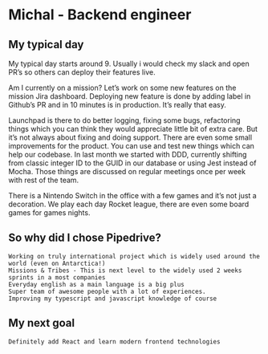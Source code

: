 # Michal - Backend engineer

## My typical day
My typical day starts around 9. Usually i would check my slack and open PR’s so others can deploy their features live. 

Am I currently on a mission? Let’s work on some new features on the mission Jira dashboard.
Deploying new feature is done by adding label in Github’s PR and in 10 minutes is in production. It’s really that easy.

Launchpad is there to do better logging, fixing some bugs, refactoring things which you can think they would appreciate little bit of extra care. But it’s not always about fixing and doing support. There are even some small improvements for the product. You can use and test new things which can help our codebase. In last month we started with DDD, currently shifting from classic integer ID to the GUID in our database or using Jest instead of Mocha. Those things are discussed on regular meetings once per week with rest of the team.

There is a Nintendo Switch in the office with a few games and it’s not just a decoration. We play each day Rocket league, there are even some board games for games nights. 


## So why did I chose Pipedrive?

	Working on truly international project which is widely used around the world (even on Antarctica!)
	Missions & Tribes - This is next level to the widely used 2 weeks sprints in a most companies
	Everyday english as a main language is a big plus
	Super team of awesome people with a lot of experiences. 
	Improving my typescript and javascript knowledge of course

## My next goal
	Definitely add React and learn modern frontend technologies
	
	

